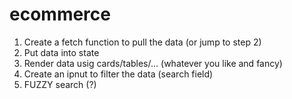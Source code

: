 # ecommerce

1. Create a fetch function to pull the data (or jump to step 2)
2. Put data into state
3. Render data usig cards/tables/... (whatever you like and fancy)
4. Create an ipnut to filter the data (search field)
5. FUZZY search (?)
